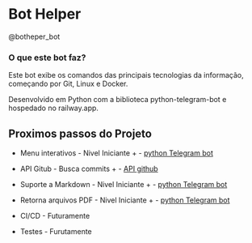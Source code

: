 # Bot Helper  
@botheper_bot

### O que este bot faz?
Este bot exibe os comandos das principais tecnologias da informação, começando por Git, Linux e Docker.

Desenvolvido em Python com a biblioteca python-telegram-bot e hospedado no railway.app.

## Proximos passos do Projeto

+ Menu interativos - Nivel Iniciante + - [python Telegram bot](https://github.com/python-telegram-bot/python-telegram-bot)

+ API Gitub - Busca commits + - [API github](https://docs.github.com/pt/rest/guides/getting-started-with-the-rest-api)

+ Suporte a Markdown - Nivel Iniciante + - [python Telegram bot](https://github.com/python-telegram-bot/python-telegram-bot)

+ Retorna arquivos PDF - Nivel Iniciante + - [python Telegram bot](https://github.com/python-telegram-bot/python-telegram-bot)

+ CI/CD - Futuramente

+ Testes - Furutamente